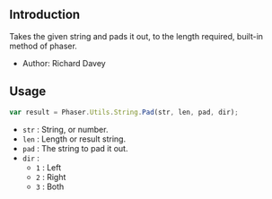 ## Introduction

Takes the given string and pads it out, to the length required, built-in method of phaser.

- Author: Richard Davey

## Usage

```javascript
var result = Phaser.Utils.String.Pad(str, len, pad, dir);
```

- `str` : String, or number.
- `len` : Length or result string.
- `pad` : The string to pad it out.
- `dir` : 
    - `1` : Left
    - `2` : Right
    - `3` : Both